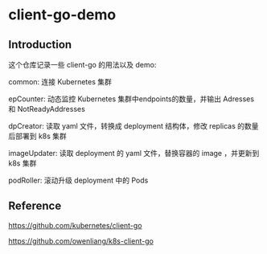 # client-go-demo

## Introduction

这个仓库记录一些 client-go 的用法以及 demo:

common: 连接 Kubernetes 集群

epCounter: 动态监控 Kubernetes 集群中endpoints的数量，并输出 Adresses 和 NotReadyAddresses

dpCreator: 读取 yaml 文件，转换成 deployment 结构体，修改 replicas 的数量后部署到 k8s 集群

imageUpdater: 读取 deployment 的 yaml 文件，替换容器的 image ，并更新到 k8s 集群

podRoller: 滚动升级 deployment 中的 Pods



## Reference

https://github.com/kubernetes/client-go

https://github.com/owenliang/k8s-client-go


